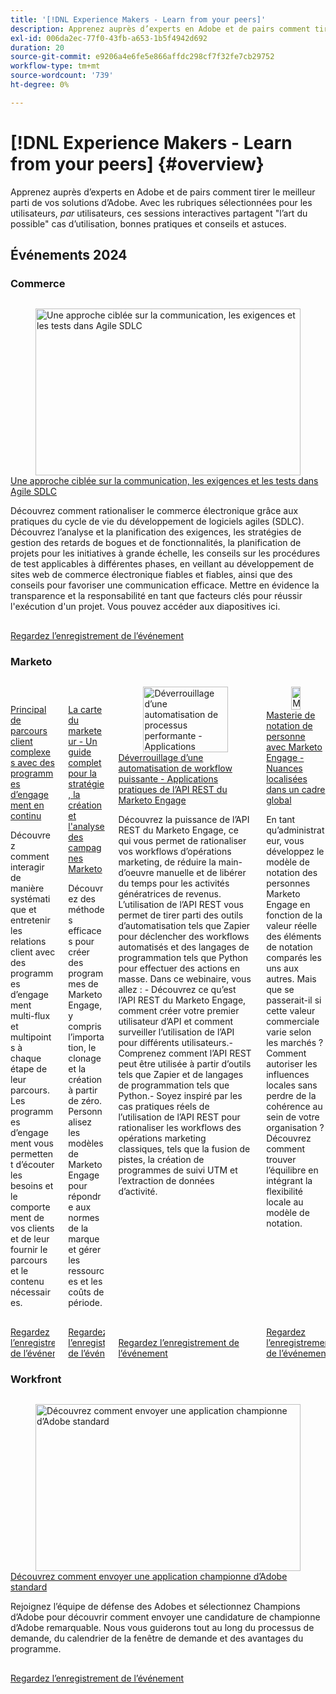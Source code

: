 ```yaml
---
title: '[!DNL Experience Makers - Learn from your peers]'
description: Apprenez auprès d’experts en Adobe et de pairs comment tirer le meilleur parti de vos solutions d’Adobe. [!DNL Experience Makers - Learn from your peers] est une série mondiale d’événements d’apprentissage client virtuels, qui se concentre sur l’exploration des solutions  [!DNL Adobe Experience Cloud] .
exl-id: 006da2ec-77f0-43fb-a653-1b5f4942d692
duration: 20
source-git-commit: e9206a4e6fe5e866affdc298cf7f32fe7cb29752
workflow-type: tm+mt
source-wordcount: '739'
ht-degree: 0%

---
```


# [!DNL Experience Makers - Learn from your peers] {#overview}

<!-- <img alt="Experience Makers Learn from your peers" src="./assets/skill-exchange.png" /> -->

Apprenez auprès d’experts en Adobe et de pairs comment tirer le meilleur parti de vos solutions d’Adobe. Avec les rubriques sélectionnées pour les utilisateurs, _par_ utilisateurs, ces sessions interactives partagent &quot;l’art du possible&quot; cas d’utilisation, bonnes pratiques et conseils et astuces.

## Événements 2024

### Commerce

<!-- CARDS
* https://experienceleague.adobe.com/en/docs/events/learn-from-your-peers-recordings/commerce/feb2024/agile-sdlc
-->
<!-- START CARDS HTML - DO NOT MODIFY BY HAND -->
<div class="columns">
    <div class="column is-half-tablet is-half-desktop is-one-third-widescreen" aria-label="A Focused Approach on Communication, Requirements, and Testing in Agile SDLC">
        <div class="card" style="height: 100%; display: flex; flex-direction: column; height: 100%;">
            <div class="card-image">
                <figure class="image x-is-16by9">
                    <a href="https://experienceleague.adobe.com/en/docs/events/learn-from-your-peers-recordings/commerce/feb2024/agile-sdlc" title="Une approche ciblée sur la communication, les exigences et les tests dans Agile SDLC">
                        <img class="is-bordered-r-small" src="https://video.tv.adobe.com/v/3427501/?format=jpeg&nocache=1731456419215" alt="Une approche ciblée sur la communication, les exigences et les tests dans Agile SDLC"
                             style="width: 100%; aspect-ratio: 16 / 9; object-fit: cover; overflow: hidden; display: block; margin: auto;">
                    </a>
                </figure>
            </div>
            <div class="card-content is-padded-small" style="display: flex; flex-direction: column; flex-grow: 1; justify-content: space-between;">
                <div class="top-card-content">
                    <p class="headline is-size-6 has-text-weight-bold">
                        <a href="https://experienceleague.adobe.com/en/docs/events/learn-from-your-peers-recordings/commerce/feb2024/agile-sdlc" title="Une approche ciblée sur la communication, les exigences et les tests dans Agile SDLC">Une approche ciblée sur la communication, les exigences et les tests dans Agile SDLC</a>
                    </p>
                    <p class="is-size-6">Découvrez comment rationaliser le commerce électronique grâce aux pratiques du cycle de vie du développement de logiciels agiles (SDLC).  Découvrez l’analyse et la planification des exigences, les stratégies de gestion des retards de bogues et de fonctionnalités, la planification de projets pour les initiatives à grande échelle, les conseils sur les procédures de test applicables à différentes phases, en veillant au développement de sites web de commerce électronique fiables et fiables, ainsi que des conseils pour favoriser une communication efficace. Mettre en évidence la transparence et la responsabilité en tant que facteurs clés pour réussir l'exécution d'un projet. Vous pouvez accéder aux diapositives ici.</p>
                </div>
                <a href="https://experienceleague.adobe.com/en/docs/events/learn-from-your-peers-recordings/commerce/feb2024/agile-sdlc" class="spectrum-Button spectrum-Button--outline spectrum-Button--primary spectrum-Button--sizeM" style="align-self: flex-start; margin-top: 1rem;">
                    <span class="spectrum-Button-label has-no-wrap has-text-weight-bold">Regardez l’enregistrement de l’événement</span>
                </a>
            </div>
        </div>
    </div>
</div>
<!-- END CARDS HTML - DO NOT MODIFY BY HAND -->




### Marketo

<!-- CARDS
* https://experienceleague.adobe.com/en/docs/events/learn-from-your-peers-recordings/marketo/sept2024/multi-stream-engagement-programs
* https://experienceleague.adobe.com/en/docs/events/learn-from-your-peers-recordings/marketo/july2024/marketers-map-marketo-campaigns
* https://experienceleague.adobe.com/en/docs/events/learn-from-your-peers-recordings/marketo/april2024/practical-applications-of-marketo-engage-rest-api
* https://experienceleague.adobe.com/en/docs/events/learn-from-your-peers-recordings/marketo/jan2024/person-scoring-mastery
-->
<!-- START CARDS HTML - DO NOT MODIFY BY HAND -->
<div class="columns">
    <div class="column is-half-tablet is-half-desktop is-one-third-widescreen" aria-label="Master complex customer journeys with Multi-Stream Engagement Programs">
        <div class="card" style="height: 100%; display: flex; flex-direction: column; height: 100%;">
            <div class="card-image">
                <figure class="image x-is-16by9">
                    <a href="https://experienceleague.adobe.com/en/docs/events/learn-from-your-peers-recordings/marketo/sept2024/multi-stream-engagement-programs" title="Principal de parcours client complexes avec des programmes d’engagement en continu">
                        <img class="is-bordered-r-small" src="https://video.tv.adobe.com/v/3434490/?format=jpeg&nocache=1731456420481" alt="Principal de parcours client complexes avec des programmes d’engagement en continu"
                             style="width: 100%; aspect-ratio: 16 / 9; object-fit: cover; overflow: hidden; display: block; margin: auto;">
                    </a>
                </figure>
            </div>
            <div class="card-content is-padded-small" style="display: flex; flex-direction: column; flex-grow: 1; justify-content: space-between;">
                <div class="top-card-content">
                    <p class="headline is-size-6 has-text-weight-bold">
                        <a href="https://experienceleague.adobe.com/en/docs/events/learn-from-your-peers-recordings/marketo/sept2024/multi-stream-engagement-programs" title="Principal de parcours client complexes avec des programmes d’engagement en continu">Principal de parcours client complexes avec des programmes d’engagement en continu</a>
                    </p>
                    <p class="is-size-6">Découvrez comment interagir de manière systématique et entretenir les relations client avec des programmes d’engagement multi-flux et multipoints à chaque étape de leur parcours. Les programmes d’engagement vous permettent d’écouter les besoins et le comportement de vos clients et de leur fournir le parcours et le contenu nécessaires.</p>
                </div>
                <a href="https://experienceleague.adobe.com/en/docs/events/learn-from-your-peers-recordings/marketo/sept2024/multi-stream-engagement-programs" class="spectrum-Button spectrum-Button--outline spectrum-Button--primary spectrum-Button--sizeM" style="align-self: flex-start; margin-top: 1rem;">
                    <span class="spectrum-Button-label has-no-wrap has-text-weight-bold">Regardez l’enregistrement de l’événement</span>
                </a>
            </div>
        </div>
    </div>
    <div class="column is-half-tablet is-half-desktop is-one-third-widescreen" aria-label="The Marketer's Map - A Comprehensive Guide to Strategizing, Building and Analyzing Marketo Campaigns">
        <div class="card" style="height: 100%; display: flex; flex-direction: column; height: 100%;">
            <div class="card-image">
                <figure class="image x-is-16by9">
                    <a href="https://experienceleague.adobe.com/en/docs/events/learn-from-your-peers-recordings/marketo/july2024/marketers-map-marketo-campaigns" title="La carte du marketeur - Guide complet pour la stratégie, la création et l&apos;analyse des campagnes Marketo">
                        <img class="is-bordered-r-small" src="https://video.tv.adobe.com/v/3432223/?format=jpeg&nocache=1731456420541" alt="La carte du marketeur - Guide complet pour la stratégie, la création et l&apos;analyse des campagnes Marketo"
                             style="width: 100%; aspect-ratio: 16 / 9; object-fit: cover; overflow: hidden; display: block; margin: auto;">
                    </a>
                </figure>
            </div>
            <div class="card-content is-padded-small" style="display: flex; flex-direction: column; flex-grow: 1; justify-content: space-between;">
                <div class="top-card-content">
                    <p class="headline is-size-6 has-text-weight-bold">
                        <a href="https://experienceleague.adobe.com/en/docs/events/learn-from-your-peers-recordings/marketo/july2024/marketers-map-marketo-campaigns" title="La carte du marketeur - Guide complet pour la stratégie, la création et l&apos;analyse des campagnes Marketo">La carte du marketeur - Un guide complet pour la stratégie, la création et l'analyse des campagnes Marketo</a>
                    </p>
                    <p class="is-size-6">Découvrez des méthodes efficaces pour créer des programmes de Marketo Engage, y compris l’importation, le clonage et la création à partir de zéro. Personnalisez les modèles de Marketo Engage pour répondre aux normes de la marque et gérer les ressources et les coûts de période.</p>
                </div>
                <a href="https://experienceleague.adobe.com/en/docs/events/learn-from-your-peers-recordings/marketo/july2024/marketers-map-marketo-campaigns" class="spectrum-Button spectrum-Button--outline spectrum-Button--primary spectrum-Button--sizeM" style="align-self: flex-start; margin-top: 1rem;">
                    <span class="spectrum-Button-label has-no-wrap has-text-weight-bold">Regardez l’enregistrement de l’événement</span>
                </a>
            </div>
        </div>
    </div>
    <div class="column is-half-tablet is-half-desktop is-one-third-widescreen" aria-label="Unlocking Powerful Workflow Automation - Practical Applications of Marketo Engage REST API">
        <div class="card" style="height: 100%; display: flex; flex-direction: column; height: 100%;">
            <div class="card-image">
                <figure class="image x-is-16by9">
                    <a href="https://experienceleague.adobe.com/en/docs/events/learn-from-your-peers-recordings/marketo/april2024/practical-applications-of-marketo-engage-rest-api" title="Déverrouillage d’une automatisation de processus performante - Applications pratiques de l’API REST Marketo Engage">
                        <img class="is-bordered-r-small" src="https://video.tv.adobe.com/v/3428435/?format=jpeg&nocache=1731456420532" alt="Déverrouillage d’une automatisation de processus performante - Applications pratiques de l’API REST Marketo Engage"
                             style="width: 100%; aspect-ratio: 16 / 9; object-fit: cover; overflow: hidden; display: block; margin: auto;">
                    </a>
                </figure>
            </div>
            <div class="card-content is-padded-small" style="display: flex; flex-direction: column; flex-grow: 1; justify-content: space-between;">
                <div class="top-card-content">
                    <p class="headline is-size-6 has-text-weight-bold">
                        <a href="https://experienceleague.adobe.com/en/docs/events/learn-from-your-peers-recordings/marketo/april2024/practical-applications-of-marketo-engage-rest-api" title="Déverrouillage d’une automatisation de processus performante - Applications pratiques de l’API REST Marketo Engage"> Déverrouillage d’une automatisation de workflow puissante - Applications pratiques de l’API REST du Marketo Engage </a>
                    </p>
                    <p class="is-size-6">Découvrez la puissance de l’API REST du Marketo Engage, ce qui vous permet de rationaliser vos workflows d’opérations marketing, de réduire la main-d’oeuvre manuelle et de libérer du temps pour les activités génératrices de revenus. L’utilisation de l’API REST vous permet de tirer parti des outils d’automatisation tels que Zapier pour déclencher des workflows automatisés et des langages de programmation tels que Python pour effectuer des actions en masse. Dans ce webinaire, vous allez : - Découvrez ce qu’est l’API REST du Marketo Engage, comment créer votre premier utilisateur d’API et comment surveiller l’utilisation de l’API pour différents utilisateurs.- Comprenez comment l’API REST peut être utilisée à partir d’outils tels que Zapier et de langages de programmation tels que Python.- Soyez inspiré par les cas pratiques réels de l’utilisation de l’API REST pour rationaliser les workflows des opérations marketing classiques, tels que la fusion de pistes, la création de programmes de suivi UTM et l’extraction de données d’activité.</p>
                </div>
                <a href="https://experienceleague.adobe.com/en/docs/events/learn-from-your-peers-recordings/marketo/april2024/practical-applications-of-marketo-engage-rest-api" class="spectrum-Button spectrum-Button--outline spectrum-Button--primary spectrum-Button--sizeM" style="align-self: flex-start; margin-top: 1rem;">
                    <span class="spectrum-Button-label has-no-wrap has-text-weight-bold">Regardez l’enregistrement de l’événement</span>
                </a>
            </div>
        </div>
    </div>
    <div class="column is-half-tablet is-half-desktop is-one-third-widescreen" aria-label="Person Scoring Mastery with Marketo Engage - Localized Nuances in a Global Framework">
        <div class="card" style="height: 100%; display: flex; flex-direction: column; height: 100%;">
            <div class="card-image">
                <figure class="image x-is-16by9">
                    <a href="https://experienceleague.adobe.com/en/docs/events/learn-from-your-peers-recordings/marketo/jan2024/person-scoring-mastery" title="Maîtrise de notation des personnes avec Marketo Engage - Nuances localisées dans un cadre global">
                        <img class="is-bordered-r-small" src="https://video.tv.adobe.com/v/3426914/?format=jpeg&nocache=1731456420533" alt="Maîtrise de notation des personnes avec Marketo Engage - Nuances localisées dans un cadre global"
                             style="width: 100%; aspect-ratio: 16 / 9; object-fit: cover; overflow: hidden; display: block; margin: auto;">
                    </a>
                </figure>
            </div>
            <div class="card-content is-padded-small" style="display: flex; flex-direction: column; flex-grow: 1; justify-content: space-between;">
                <div class="top-card-content">
                    <p class="headline is-size-6 has-text-weight-bold">
                        <a href="https://experienceleague.adobe.com/en/docs/events/learn-from-your-peers-recordings/marketo/jan2024/person-scoring-mastery" title="Maîtrise de notation des personnes avec Marketo Engage - Nuances localisées dans un cadre global">Masterie de notation de personne avec Marketo Engage - Nuances localisées dans un cadre global</a>
                    </p>
                    <p class="is-size-6">En tant qu’administrateur, vous développez le modèle de notation des personnes Marketo Engage en fonction de la valeur réelle des éléments de notation comparés les uns aux autres. Mais que se passerait-il si cette valeur commerciale varie selon les marchés ? Comment autoriser les influences locales sans perdre de la cohérence au sein de votre organisation ? Découvrez comment trouver l’équilibre en intégrant la flexibilité locale au modèle de notation.</p>
                </div>
                <a href="https://experienceleague.adobe.com/en/docs/events/learn-from-your-peers-recordings/marketo/jan2024/person-scoring-mastery" class="spectrum-Button spectrum-Button--outline spectrum-Button--primary spectrum-Button--sizeM" style="align-self: flex-start; margin-top: 1rem;">
                    <span class="spectrum-Button-label has-no-wrap has-text-weight-bold">Regardez l’enregistrement de l’événement</span>
                </a>
            </div>
        </div>
    </div>
</div>
<!-- END CARDS HTML - DO NOT MODIFY BY HAND -->




### Workfront

<!-- CARDS
* https://experienceleague.adobe.com/en/docs/events/learn-from-your-peers-recordings/adobe-champion-application
-->
<!-- START CARDS HTML - DO NOT MODIFY BY HAND -->
<div class="columns">
    <div class="column is-half-tablet is-half-desktop is-one-third-widescreen" aria-label="Learn how to submit a standout Adobe Champion Application">
        <div class="card" style="height: 100%; display: flex; flex-direction: column; height: 100%;">
            <div class="card-image">
                <figure class="image x-is-16by9">
                    <a href="https://experienceleague.adobe.com/en/docs/events/learn-from-your-peers-recordings/adobe-champion-application" title="Découvrez comment envoyer une application championne d’Adobe standard">
                        <img class="is-bordered-r-small" src="https://video.tv.adobe.com/v/3428431/?format=jpeg&nocache=1731456421008" alt="Découvrez comment envoyer une application championne d’Adobe standard"
                             style="width: 100%; aspect-ratio: 16 / 9; object-fit: cover; overflow: hidden; display: block; margin: auto;">
                    </a>
                </figure>
            </div>
            <div class="card-content is-padded-small" style="display: flex; flex-direction: column; flex-grow: 1; justify-content: space-between;">
                <div class="top-card-content">
                    <p class="headline is-size-6 has-text-weight-bold">
                        <a href="https://experienceleague.adobe.com/en/docs/events/learn-from-your-peers-recordings/adobe-champion-application" title="Découvrez comment envoyer une application championne d’Adobe standard">Découvrez comment envoyer une application championne d’Adobe standard</a>
                    </p>
                    <p class="is-size-6">Rejoignez l’équipe de défense des Adobes et sélectionnez Champions d’Adobe pour découvrir comment envoyer une candidature de championne d’Adobe remarquable. Nous vous guiderons tout au long du processus de demande, du calendrier de la fenêtre de demande et des avantages du programme.</p>
                </div>
                <a href="https://experienceleague.adobe.com/en/docs/events/learn-from-your-peers-recordings/adobe-champion-application" class="spectrum-Button spectrum-Button--outline spectrum-Button--primary spectrum-Button--sizeM" style="align-self: flex-start; margin-top: 1rem;">
                    <span class="spectrum-Button-label has-no-wrap has-text-weight-bold">Regardez l’enregistrement de l’événement</span>
                </a>
            </div>
        </div>
    </div>
</div>
<!-- END CARDS HTML - DO NOT MODIFY BY HAND -->


